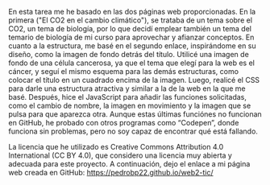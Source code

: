 En esta tarea me he basado en las dos páginas web proporcionadas. En la primera ("El CO2 en el cambio climático"), se trataba de un tema sobre el CO2, un tema de biología, por lo que decidí emplear también un tema del temario de biología de mi curso para aprovechar y afianzar conceptos. En cuanto a la estructura, me basé en el segundo enlace, inspirándome en su diseño, como la imagen de fondo detrás del título. Utilicé una imagen de fondo de una célula cancerosa, ya que el tema que elegí para la web es el cáncer, y seguí el mismo esquema para las demás estructuras, como colocar el título en un cuadrado encima de la imagen. Luego, realicé el CSS para darle una estructura atractiva y similar a la de la web en la que me basé. Después, hice el JavaScript para añadir las funciones solicitadas, como el cambio de nombre, la imagen en movimiento y la imagen que se pulsa para que aparezca otra. Aunque estas últimas funciónes no funcionan en GitHub, he probado con otros programas como “Codepen”, donde funciona sin problemas, pero no soy capaz de encontrar qué está fallando.

La licencia que he utilizado es Creative Commons Attribution 4.0 International (CC BY 4.0), que considero una licencia muy abierta y adecuada para este proyecto. A continuación, dejo el enlace a mi página web creada en GitHub: https://pedrobp22.github.io/web2-tic/
